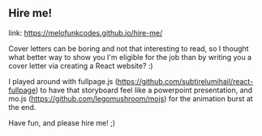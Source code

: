 ## Hire me! ##
link: https://melofunkcodes.github.io/hire-me/

Cover letters can be boring and not that interesting to read, so I thought what better way to show you I'm eligible for the job than by writing you a cover letter via creating a React website? :) 

I played around with fullpage.js (https://github.com/subtirelumihail/react-fullpage) to have that storyboard feel like a powerpoint presentation, and mo.js (https://github.com/legomushroom/mojs) for the animation burst at the end. 

Have fun, and please hire me! ;) 
